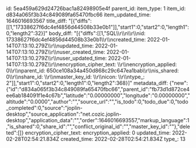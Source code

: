 id: 5ea459a629d24726bac1a82498905e4f
parent_id: 
item_type: 1
item_id: d834a065f3b34c849089fa65470fbc66
item_updated_time: 1646016693567
title_diff: "[{\"diffs\":[[1,\"17338627f6dc4ef4856d44508b33e0b1\"]],\"start1\":0,\"start2\":0,\"length1\":0,\"length2\":32}]"
body_diff: "[{\"diffs\":[[1,\"SQL\\\r\\\n\\\r\\\nid: 17338627f6dc4ef4856d44508b33e0b1\\\r\\\ncreated_time: 2022-01-14T07:13:10.279Z\\\r\\\nupdated_time: 2022-01-14T07:13:10.279Z\\\r\\\nuser_created_time: 2022-01-14T07:13:10.279Z\\\r\\\nuser_updated_time: 2022-01-14T07:13:10.279Z\\\r\\\nencryption_cipher_text: \\\r\\\nencryption_applied: 0\\\r\\\nparent_id: 650ce108a34a450d868c29c647ea1bab\\\r\\\nis_shared: 0\\\r\\\nshare_id: \\\r\\\nmaster_key_id: \\\r\\\nicon: \\\r\\\ntype_: 2\"]],\"start1\":0,\"start2\":0,\"length1\":0,\"length2\":368}]"
metadata_diff: {"new":{"id":"d834a065f3b34c849089fa65470fbc66","parent_id":"fb73d1d872ce4ee6ab184091f1e4c67b","latitude":"0.00000000","longitude":"0.00000000","altitude":"0.0000","author":"","source_url":"","is_todo":0,"todo_due":0,"todo_completed":0,"source":"joplin-desktop","source_application":"net.cozic.joplin-desktop","application_data":"","order":1646016693557,"markup_language":1,"is_shared":0,"share_id":"","conflict_original_id":"","master_key_id":""},"deleted":[]}
encryption_cipher_text: 
encryption_applied: 0
updated_time: 2022-02-28T02:54:21.834Z
created_time: 2022-02-28T02:54:21.834Z
type_: 13